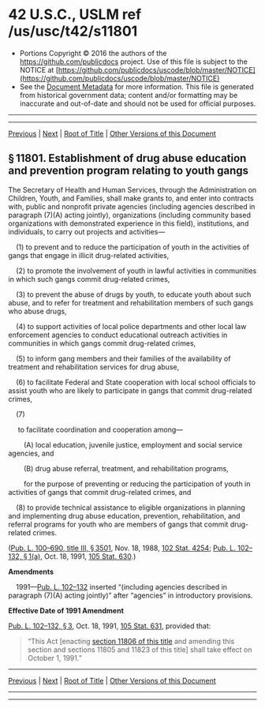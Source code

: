 ---
---

# 42 U.S.C., USLM ref /us/usc/t42/s11801

* Portions Copyright © 2016 the authors of the https://github.com/publicdocs project.
  Use of this file is subject to the NOTICE at [https://github.com/publicdocs/uscode/blob/master/NOTICE](https://github.com/publicdocs/uscode/blob/master/NOTICE)
* See the [Document Metadata](././../../../../..//README.md) for more information.
  This file is generated from historical government data; content and/or formatting may be inaccurate and out-of-date and should not be used for official purposes.

----------
----------

[Previous](./../../../../..//us/usc/t42/ch123/schI/m__us_usc_t42_ch123_schI.md) | [Next](./../../../../..//us/usc/t42/ch123/schI/m__us_usc_t42_s11802.md) | [Root of Title](./../../../../../) | [Other Versions of this Document](https://publicdocs.github.io/go/links?ns=uslm&ref=%2Fus%2Fusc%2Ft42%2Fs11801)

## § 11801. Establishment of drug abuse education and prevention program relating to youth gangs

The Secretary of Health and Human Services, through the Administration on Children, Youth, and Families, shall make grants to, and enter into contracts with, public and nonprofit private agencies (including agencies described in paragraph (7)(A) acting jointly), organizations (including community based organizations with demonstrated experience in this field), institutions, and individuals, to carry out projects and activities—

    (1) to prevent and to reduce the participation of youth in the activities of gangs that engage in illicit drug-related activities,

    (2) to promote the involvement of youth in lawful activities in communities in which such gangs commit drug-related crimes,

    (3) to prevent the abuse of drugs by youth, to educate youth about such abuse, and to refer for treatment and rehabilitation members of such gangs who abuse drugs,

    (4) to support activities of local police departments and other local law enforcement agencies to conduct educational outreach activities in communities in which gangs commit drug-related crimes,

    (5) to inform gang members and their families of the availability of treatment and rehabilitation services for drug abuse,

    (6) to facilitate Federal and State cooperation with local school officials to assist youth who are likely to participate in gangs that commit drug-related crimes,

    (7)

     to facilitate coordination and cooperation among—

        (A) local education, juvenile justice, employment and social service agencies, and

        (B) drug abuse referral, treatment, and rehabilitation programs,

        for the purpose of preventing or reducing the participation of youth in activities of gangs that commit drug-related crimes, and

    (8) to provide technical assistance to eligible organizations in planning and implementing drug abuse education, prevention, rehabilitation, and referral programs for youth who are members of gangs that commit drug-related crimes.

([Pub. L. 100–690, title III, § 3501][/us/pl/100/690/s3501], Nov. 18, 1988, [102 Stat. 4254][/us/stat/102/4254]; [Pub. L. 102–132, § 1(a)][/us/pl/102/132/s1/a], Oct. 18, 1991, [105 Stat. 630][/us/stat/105/630].)

 __Amendments__ 

    1991—[Pub. L. 102–132][/us/pl/102/132] inserted “(including agencies described in paragraph (7)(A) acting jointly)” after “agencies” in introductory provisions.

 __Effective Date of 1991 Amendment__ 

[Pub. L. 102–132, § 3][/us/pl/102/132/s3], Oct. 18, 1991, [105 Stat. 631][/us/stat/105/631], provided that: 

> “This Act \[enacting [section 11806 of this title][/us/usc/t42/s11806] and amending this section and sections 11805 and 11823 of this title\] shall take effect on October 1, 1991.”

----------

[Previous](./../../../../..//us/usc/t42/ch123/schI/m__us_usc_t42_ch123_schI.md) | [Next](./../../../../..//us/usc/t42/ch123/schI/m__us_usc_t42_s11802.md) | [Root of Title](./../../../../../) | [Other Versions of this Document](https://publicdocs.github.io/go/links?ns=uslm&ref=%2Fus%2Fusc%2Ft42%2Fs11801)

----------
----------

[/us/pl/100/690/s3501]: https://publicdocs.github.io/go/links?ns=uslm&ref=%2Fus%2Fpl%2F100%2F690%2Fs3501
[/us/stat/102/4254]: https://publicdocs.github.io/go/links?ns=uslm&ref=%2Fus%2Fstat%2F102%2F4254
[/us/pl/102/132/s1/a]: https://publicdocs.github.io/go/links?ns=uslm&ref=%2Fus%2Fpl%2F102%2F132%2Fs1%2Fa
[/us/stat/105/630]: https://publicdocs.github.io/go/links?ns=uslm&ref=%2Fus%2Fstat%2F105%2F630
[/us/pl/102/132]: https://publicdocs.github.io/go/links?ns=uslm&ref=%2Fus%2Fpl%2F102%2F132
[/us/pl/102/132/s3]: https://publicdocs.github.io/go/links?ns=uslm&ref=%2Fus%2Fpl%2F102%2F132%2Fs3
[/us/stat/105/631]: https://publicdocs.github.io/go/links?ns=uslm&ref=%2Fus%2Fstat%2F105%2F631
[/us/usc/t42/s11806]: https://publicdocs.github.io/go/links?ns=uslm&ref=%2Fus%2Fusc%2Ft42%2Fs11806


